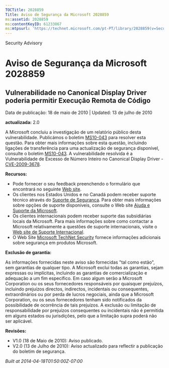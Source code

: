 ```yaml
---
TOCTitle: 2028859
Title: Aviso de Segurança da Microsoft 2028859
ms:assetid: 2028859
ms:contentKeyID: 61233867
ms:mtpsurl: 'https://technet.microsoft.com/pt-PT/library/2028859(v=Security.10)'
---
```


Security Advisory

Aviso de Segurança da Microsoft 2028859
=======================================

Vulnerabilidade no Canonical Display Driver poderia permitir Execução Remota de Código
--------------------------------------------------------------------------------------

Data de publicação: 18 de maio de 2010 | Updated: 13 de julho de 2010

**actualizada:** 2.0

A Microsoft concluiu a investigação de um relatório público desta vulnerabilidade. Publicámos o boletim [MS10-043](http://go.microsoft.com/fwlink/?linkid=194164) para resolver esta questão. Para obter mais informações sobre esta questão, incluindo ligações de transferência para uma actualização de segurança disponível, consulte o boletim [MS10-043](http://go.microsoft.com/fwlink/?linkid=194164). A vulnerabilidade resolvida é a Vulnerabilidade de Excesso de Número Inteiro no Canonical Display Driver - [CVE-2009-3678](http://www.cve.mitre.org/cgi-bin/cvename.cgi?name=cve-2009-3678).

**Recursos:**

-   Pode fornecer o seu feedback preenchendo o formulário que encontrará no seguinte [Web site](https://support.microsoft.com/common/survey.aspx?scid=sw;en;1257&amp;showpage=1&amp;ws=technet&amp;sd=tech).
-   Os clientes nos Estados Unidos e no Canadá podem receber suporte técnico através do [Suporte de Segurança](http://go.microsoft.com/fwlink/?linkid=21131). Para obter mais informações sobre opções de suporte disponíveis, consulte o Web site [Ajuda e Suporte da Microsoft](http://support.microsoft.com).
-   Os clientes internacionais podem receber suporte das subsidiárias locais da Microsoft. Para mais informações sobre como contactar a Microsoft relativamente a questões de suporte internacionais, visite o [Web site de Suporte Internacional](http://go.microsoft.com/fwlink/?linkid=21155).
-   O Web Site [Microsoft TechNet Security](http://go.microsoft.com/fwlink/?linkid=21132) fornece informações adicionais sobre segurança em produtos Microsoft.

**Exclusão de garantia:**

As informações fornecidas neste aviso são fornecidas "tal como estão", sem garantias de qualquer tipo. A Microsoft exclui todas as garantias, sejam expressas ou implícitas, incluindo as garantias de comercialização e adequação a um fim específico. Em caso algum serão a Microsoft Corporation ou os seus fornecedores responsáveis por quaisquer prejuízos, incluindo prejuízos directos, indirectos, incidentais ou consequentes, extraordinários ou por perda de lucros negociais, ainda que a Microsoft Corporation, ou os seus fornecedores tenham sido notificados da possibilidade de ocorrência de tais prejuízos. A exclusão ou limitação de responsabilidade por prejuízos consequentes ou incidentais não é permitida em alguns estados ou jurisdições, pelo que a limitação supra poderá não ser aplicável.

**Revisões:**

-   V1.0 (18 de Maio de 2010): Aviso publicado.
-   V2.0 (13 de Julho de 2010): Aviso actualizado para reflectir a publicação do boletim de segurança.

*Built at 2014-04-18T01:50:00Z-07:00*
